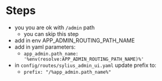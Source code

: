 # Steps
- you you are ok with ```/admin``` path
    - you can skip this step
- add in env APP_ADMIN_ROUTING_PATH_NAME
- add in yaml parameters:
  - ```app_admin.path_name: '%env(resolve:APP_ADMIN_ROUTING_PATH_NAME)%'```
- in ```config/routes/sylius_admin_ui.yaml``` update prefix to:
  - ```prefix: "/%app_admin.path_name%"```
